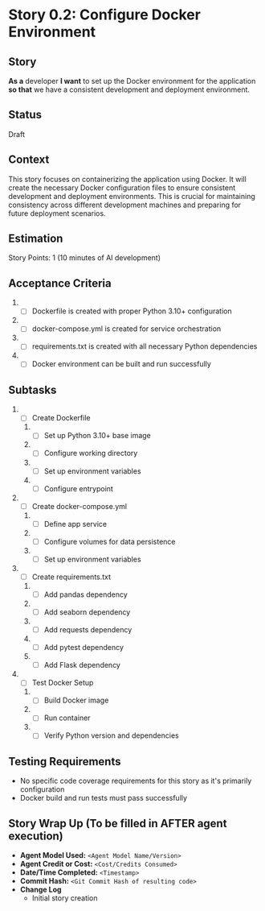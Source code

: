 # Story 0.2: Configure Docker Environment

## Story

**As a** developer
**I want** to set up the Docker environment for the application
**so that** we have a consistent development and deployment environment.

## Status

Draft

## Context

This story focuses on containerizing the application using Docker. It will create the necessary Docker configuration files to ensure consistent development and deployment environments. This is crucial for maintaining consistency across different development machines and preparing for future deployment scenarios.

## Estimation

Story Points: 1 (10 minutes of AI development)

## Acceptance Criteria

1. - [ ] Dockerfile is created with proper Python 3.10+ configuration
2. - [ ] docker-compose.yml is created for service orchestration
3. - [ ] requirements.txt is created with all necessary Python dependencies
4. - [ ] Docker environment can be built and run successfully

## Subtasks

1. - [ ] Create Dockerfile
   1. - [ ] Set up Python 3.10+ base image
   2. - [ ] Configure working directory
   3. - [ ] Set up environment variables
   4. - [ ] Configure entrypoint
2. - [ ] Create docker-compose.yml
   1. - [ ] Define app service
   2. - [ ] Configure volumes for data persistence
   3. - [ ] Set up environment variables
3. - [ ] Create requirements.txt
   1. - [ ] Add pandas dependency
   2. - [ ] Add seaborn dependency
   3. - [ ] Add requests dependency
   4. - [ ] Add pytest dependency
   5. - [ ] Add Flask dependency
4. - [ ] Test Docker Setup
   1. - [ ] Build Docker image
   2. - [ ] Run container
   3. - [ ] Verify Python version and dependencies

## Testing Requirements

- No specific code coverage requirements for this story as it's primarily configuration
- Docker build and run tests must pass successfully

## Story Wrap Up (To be filled in AFTER agent execution)

- **Agent Model Used:** `<Agent Model Name/Version>`
- **Agent Credit or Cost:** `<Cost/Credits Consumed>`
- **Date/Time Completed:** `<Timestamp>`
- **Commit Hash:** `<Git Commit Hash of resulting code>`
- **Change Log**
  - Initial story creation 